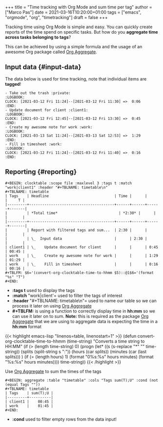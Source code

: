 +++
title = "Time tracking with Org Mode and sum time per tag"
author = ["Marco Pas"]
date = 2021-03-16T10:20:00+01:00
tags = ["emacs", "orgmode", "org", "timetracking"]
draft = false
+++

Tracking time using Org Mode is simple and easy. You can quickly create reports of the time spend on specific tasks. But how do you **aggregate time across tasks belonging to tags**?

This can be achieved by using a simple formula and the usage of an awesome Org package called [Org Aggregate](https://github.com/tbanel/orgaggregate).


## Input data {#input-data}

The data below is used for time tracking, note that individual items are **tagged**!

```text
- Take out the trash :private:
:LOGBOOK:
CLOCK: [2021-03-12 Fri 11:24]--[2021-03-12 Fri 11:30] =>  0:06
:END:
- Update document for client :client1:
:LOGBOOK:
CLOCK: [2021-03-12 Fri 12:45]--[2021-03-12 Fri 13:30] =>  0:45
:END:
- Create my awesome note for work :work:
:LOGBOOK:
CLOCK: [2021-03-13 Sat 11:24]--[2021-03-13 Sat 12:53] =>  1:29
:END:
- Fill in timesheet :work:
:LOGBOOK:
CLOCK: [2021-03-12 Fri 11:24]--[2021-03-12 Fri 11:40] =>  0:16
:END:
```


## Reporting {#reporting}

```text
#+BEGIN: clocktable :scope file :maxlevel 3 :tags t :match "work|client1" :header "#+TBLNAME: timetable\n"
#+TBLNAME: timetable
| Tags    | Headline                              | Time |      |      |     T |
|---------+---------------------------------------+------+------+------+-------|
|         | *Total time*                            | *2:30* |      |      |       |
|---------+---------------------------------------+------+------+------+-------|
|         | Report with filtered tags and sum...  | 2:30 |      |      |       |
|         | \_  Input data                        |      | 2:30 |      |       |
| client1 | \_    Update document for client      |      |      | 0:45 | 00:45 |
| work    | \_    Create my awesome note for work |      |      | 1:29 | 01:29 |
| work    | \_    Fill in timesheet               |      |      | 0:16 | 00:16 |
#+TBLFM: $6='(convert-org-clocktable-time-to-hhmm $5)::@1$6='(format "%s" "T")
#+END:
```

-   **:tags t** used to display the tags
-   **:match** "work|client'= used to filter the tags of interest
-   **:header** "#+TBLNAME: timetable\n"= used to name our table so we can process it later on using [Org Aggregate](https://github.com/tbanel/orgaggregate)
-   **#+TBLFM:** is using a function to correctly display time in **hh:mm** so we can use it later on to sum. **Note:** this is required as the package [Org Aggregate](https://github.com/tbanel/orgaggregate) that we are using to aggregate data is expecting the time in a **hh:mm** format

<!--listend-->

{{< highlight emacs-lisp "linenos=table, linenostart=1" >}}
(defun convert-org-clocktable-time-to-hhmm (time-string)
  "Converts a time string to HH:MM"
  (if (> (length time-string) 0)
      (progn
        (let* ((s (s-replace "*" "" time-string))
               (splits (split-string s ":"))
               (hours (car splits))
               (minutes (car (last splits)))
               )
          (if (= (length hours) 1)
              (format "0%s:%s" hours minutes)
            (format "%s:%s" hours minutes))))
    time-string))
{{< /highlight >}}

Use [Org Aggregate](https://github.com/tbanel/orgaggregate) to sum the times of the tags

```text
#+BEGIN: aggregate :table "timetable" :cols "Tags sum(T);U" :cond (not (equal Tags ""))
#+TBLNAME: timetable
| Tags    | sum(T);U |
|---------+----------|
| client1 |    00:45 |
| work    |    01:45 |
#+END:
```

-   **:cond** used to filter empty rows from the data input!
